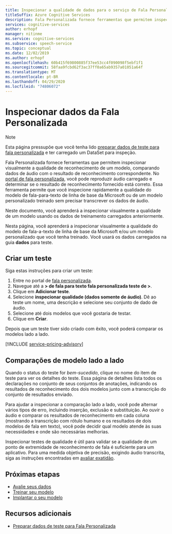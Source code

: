 ```yaml
---
title: Inspecionar a qualidade de dados para o serviço de Fala Personalizada-fala
titleSuffix: Azure Cognitive Services
description: Fala Personalizada fornece ferramentas que permitem inspecionar visualmente a qualidade de reconhecimento de um modelo, comparando dados de áudio com o resultado de reconhecimento correspondente. Você pode reproduzir áudio carregado e determinar se o resultado de reconhecimento fornecido está correto.
services: cognitive-services
author: erhopf
manager: nitinme
ms.service: cognitive-services
ms.subservice: speech-service
ms.topic: conceptual
ms.date: 12/02/2019
ms.author: erhopf
ms.openlocfilehash: 60b415f69800885f37ee53cc4f090098f5ebf1f1
ms.sourcegitcommit: 58faa9fcbd62f3ac37ff0a65ab9357a01051a64f
ms.translationtype: MT
ms.contentlocale: pt-BR
ms.lasthandoff: 04/29/2020
ms.locfileid: "74806072"
---
```

# <a name="inspect-custom-speech-data"></a>Inspecionar dados da Fala Personalizada

> [!NOTE]
> Esta página pressupõe que você tenha lido [preparar dados de teste para fala personalizada](how-to-custom-speech-test-data.md) e ter carregado um DataSet para inspeção.

Fala Personalizada fornece ferramentas que permitem inspecionar visualmente a qualidade de reconhecimento de um modelo, comparando dados de áudio com o resultado de reconhecimento correspondente. No [portal de fala personalizada](https://speech.microsoft.com/customspeech), você pode reproduzir áudio carregado e determinar se o resultado de reconhecimento fornecido está correto. Essa ferramenta permite que você inspecione rapidamente a qualidade do modelo de fala-para-texto de linha de base da Microsoft ou de um modelo personalizado treinado sem precisar transcrever os dados de áudio.

Neste documento, você aprenderá a inspecionar visualmente a qualidade de um modelo usando os dados de treinamento carregados anteriormente.

Nesta página, você aprenderá a inspecionar visualmente a qualidade do modelo de fala-a-texto de linha de base da Microsoft e/ou um modelo personalizado que você tenha treinado. Você usará os dados carregados na guia **dados** para teste.

## <a name="create-a-test"></a>Criar um teste

Siga estas instruções para criar um teste:

1. Entre no portal de [fala personalizada](https://speech.microsoft.com/customspeech).
2. Navegue até a **> de fala para texto fala personalizada teste de >**.
3. Clique em **Adicionar teste**.
4. Selecione **inspecionar qualidade (dados somente de áudio)**. Dê ao teste um nome, uma descrição e selecione seu conjunto de dado de áudio.
5. Selecione até dois modelos que você gostaria de testar.
6. Clique em **Criar**.

Depois que um teste tiver sido criado com êxito, você poderá comparar os modelos lado a lado.

[!INCLUDE [service-pricing-advisory](includes/service-pricing-advisory.md)]

## <a name="side-by-side-model-comparisons"></a>Comparações de modelo lado a lado

Quando o status do teste for _bem-sucedido_, clique no nome do item de teste para ver os detalhes do teste. Essa página de detalhes lista todos os declarações no conjunto de seus conjuntos de anotações, indicando os resultados de reconhecimento dos dois modelos junto com a transcrição do conjunto de resultados enviado.

Para ajudar a inspecionar a comparação lado a lado, você pode alternar vários tipos de erro, incluindo inserção, exclusão e substituição. Ao ouvir o áudio e comparar os resultados de reconhecimento em cada coluna (mostrando a transcrição com rótulo humano e os resultados de dois modelos de fala em texto), você pode decidir qual modelo atende às suas necessidades e onde são necessárias melhorias.

Inspecionar testes de qualidade é útil para validar se a qualidade de um ponto de extremidade de reconhecimento de fala é suficiente para um aplicativo. Para uma medida objetiva de precisão, exigindo áudio transcrita, siga as instruções encontradas em [avaliar exatidão](how-to-custom-speech-evaluate-data.md).

## <a name="next-steps"></a>Próximas etapas

- [Avalie seus dados](how-to-custom-speech-evaluate-data.md)
- [Treinar seu modelo](how-to-custom-speech-train-model.md)
- [Implantar o seu modelo](how-to-custom-speech-deploy-model.md)

## <a name="additional-resources"></a>Recursos adicionais

- [Preparar dados de teste para Fala Personalizada](how-to-custom-speech-test-data.md)
